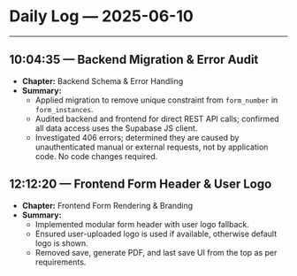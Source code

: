# Daily Log — 2025-06-10

---

## 10:04:35 — Backend Migration & Error Audit

- **Chapter:** Backend Schema & Error Handling
- **Summary:**
  - Applied migration to remove unique constraint from `form_number` in `form_instances`.
  - Audited backend and frontend for direct REST API calls; confirmed all data access uses the Supabase JS client.
  - Investigated 406 errors; determined they are caused by unauthenticated manual or external requests, not by application code. No code changes required.

## 12:12:20 — Frontend Form Header & User Logo

- **Chapter:** Frontend Form Rendering & Branding
- **Summary:**
  - Implemented modular form header with user logo fallback.
  - Ensured user-uploaded logo is used if available, otherwise default logo is shown.
  - Removed save, generate PDF, and last save UI from the top as per requirements.
